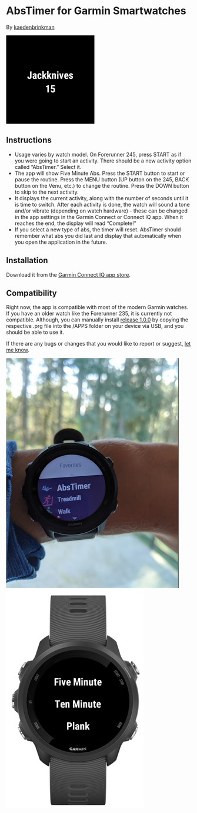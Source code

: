 #  AbsTimer for Garmin Smartwatches
By [kaedenbrinkman](https://github.com/kaedenbrinkman)

![alt text](doc/screen.png "AbsTimer Screen")

## Instructions
-	Usage varies by watch model. On Forerunner 245, press START as if you were going to start an activity. There should be a new activity option called “AbsTimer.” Select it.
-	The app will show Five Minute Abs. Press the START button to start or pause the routine. Press the MENU button (UP button on the 245, BACK button on the Venu, etc.) to change the routine. Press the DOWN button to skip to the next activity.
- It displays the current activity, along with the number of seconds until it is time to switch. After each activity is done, the watch will sound a tone and/or vibrate (depending on watch hardware) - these can be changed in the app settings in the Garmin Connect or Connect IQ app. When it reaches the end, the display will read “Complete!”
-	If you select a new type of abs, the timer will reset. AbsTimer should remember what abs you did last and display that automatically when you open the application in the future.

## Installation
Download it from the [Garmin Connect IQ app store](https://apps.garmin.com/en-US/apps/851d7855-fcfe-45c6-86bb-a9488398ffdf).


## Compatibility
Right now, the app is compatible with most of the modern Garmin watches. If you have an older watch like the Forerunner 235, it is currently not compatible. Although, you can manually install [release 1.0.0](https://github.com/kaedenbrinkman/Garmin-AbsTimer/releases/tag/v1) by copying the respective .prg file into the /APPS folder on your device via USB, and you should be able to use it.



If there are any bugs or changes that you would like to report or suggest, [let me know](https://github.com/kaedenbrinkman/Garmin-AbsTimer/issues).



![alt text](doc/launch.png "AbsTimer Icon") ![alt text](doc/menu.png "AbsTimer Menu") 

